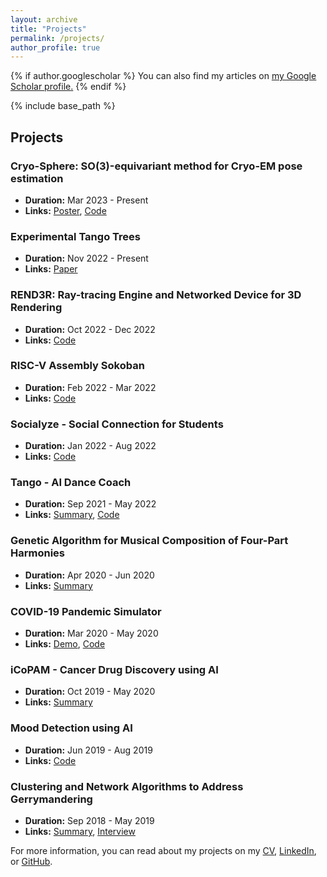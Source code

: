 ```yaml
---
layout: archive
title: "Projects"
permalink: /projects/
author_profile: true
---
```


{% if author.googlescholar %}
  You can also find my articles on <u><a href="{{author.googlescholar}}">my Google Scholar profile</a>.</u>
{% endif %}

{% include base_path %}

## Projects

### Cryo-Sphere: SO(3)-equivariant method for Cryo-EM pose estimation
- **Duration:** Mar 2023 - Present
- **Links:** [Poster](#), [Code](#)

### Experimental Tango Trees
- **Duration:** Nov 2022 - Present
- **Links:** [Paper](#)

### REND3R: Ray-tracing Engine and Networked Device for 3D Rendering
- **Duration:** Oct 2022 - Dec 2022
- **Links:** [Code](https://github.com/vedadehhc/rend3r)

### RISC-V Assembly Sokoban
- **Duration:** Feb 2022 - Mar 2022
- **Links:** [Code](https://github.com/vedadehhc/sokoban)

### Socialyze - Social Connection for Students
- **Duration:** Jan 2022 - Aug 2022
- **Links:** [Code](https://github.com/vedadehhc/chore-web-app)

### Tango - AI Dance Coach
- **Duration:** Sep 2021 - May 2022
- **Links:** [Summary](#), [Code](#)

### Genetic Algorithm for Musical Composition of Four-Part Harmonies
- **Duration:** Apr 2020 - Jun 2020
- **Links:** [Summary](https://github.com/vedadehhc/music-generation)

### COVID-19 Pandemic Simulator
- **Duration:** Mar 2020 - May 2020
- **Links:** [Demo](#), [Code](https://github.com/vedadehhc/pandemic-simulator)

### iCoPAM - Cancer Drug Discovery using AI
- **Duration:** Oct 2019 - May 2020
- **Links:** [Summary](#)

### Mood Detection using AI
- **Duration:** Jun 2019 - Aug 2019
- **Links:** [Code](https://github.com/vedadehhc/MoodDetector)

### Clustering and Network Algorithms to Address Gerrymandering
- **Duration:** Sep 2018 - May 2019
- **Links:** [Summary](#), [Interview](#)

For more information, you can read about my projects on my [CV](/files/CV_Dev.pdf), [LinkedIn](https://linkedin.com/in/dev-chheda-6497bb1a7), or [GitHub](https://github.com/vedadehhc).
